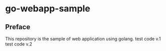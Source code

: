 # go-webapp-sample



## Preface
This repository is the sample of web application using golang.
test code v.1
test code v.2

